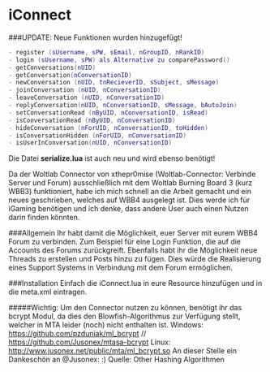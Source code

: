 iConnect
========

###UPDATE: 
Neue Funktionen wurden hinzugefügt!

```lua
- register (sUsername, sPW, sEmail, nGroupID, nRankID)
- login (sUsername, sPW) als Alternative zu comparePassword()
- getConversations(nUID)
- getConversation(nConversationID)
- newConversation (nUID, tnRecieverID, sSubject, sMessage)
- joinConversation (nUID, nConversationID)
- leaveConversation (nUID, nConversationID)
- replyConversation(nUID, nConversationID, sMessage, bAutoJoin)
- setConversationRead (nByUID, nConversationID, isRead)
- isConversationRead (nByUID, nConversationID)
- hideConversation (nForUID, nConversationID, toHidden)
- isConversationHidden (nForUID, nConversationID)
- isUserInConversation(nUID, nConversationID)
```

Die Datei **serialize.lua** ist auch neu und wird ebenso benötigt!


Da der Woltlab Connector von xthepr0mise (Woltlab-Connector: Verbinde Server und Forum) ausschließlich mit dem Woltlab Burning Board 3 (kurz WBB3) funktioniert, habe ich mich schnell an die Arbeit gemacht und ein neues geschrieben, welches auf WBB4 ausgelegt ist. Dies werde ich für iGaming benötigen und ich denke, dass andere User auch einen Nutzen darin finden könnten.

###Allgemein
Ihr habt damit die Möglichkeit, euer Server mit eurem WBB4 Forum zu verbinden. Zum Beispiel für eine Login Funktion, die auf die Accounts des Forums zurückgreift. Ebenfalls habt ihr die Möglichkeit neue Threads zu erstellen und Posts hinzu zu fügen. Dies würde die Realisierung eines Support Systems in Verbindung mit dem Forum ermöglichen.

###Installation
Einfach die iConnect.lua in eure Resource hinzufügen und in die meta.xml eintragen.

#####Wichtig:
Um den Connector nutzen zu können, benötigt ihr das bcrypt Modul, da dies den Blowfish-Algorithmus zur Verfügung stellt, welcher in MTA leider (noch) nicht enthalten ist.
Windows: https://github.com/pzduniak/ml_bcrypt // https://github.com/Jusonex/mtasa-bcrypt
Linux: http://www.jusonex.net/public/mta/ml_bcrypt.so
An dieser Stelle ein Dankeschön an @Jusonex: :)
Quelle: Other Hashing Algorithmen
